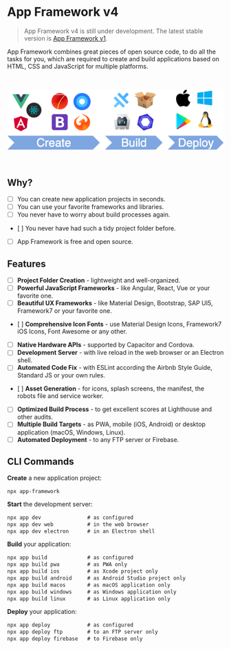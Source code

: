 # App Framework v4

> App Framework v4 is still under development. The latest stable version is [App Framework v1](https://github.com/scriptPilot/app-framework/blob/v1/README.md).

App Framework combines great pieces of open source code, to do all the tasks for you, which are required to create and build applications based on HTML, CSS and JavaScript for multiple platforms.

&nbsp;

![Development Process](docs/images/process.png)

&nbsp;

## Why?

- [ ] You can create new application projects in seconds.
- [ ] You can use your favorite frameworks and libraries.
- [ ] You never have to worry about build processes again.
- [ ] You never have had such a tidy project folder before.
- [ ] App Framework is free and open source.

## Features

- [ ] **Project Folder Creation** - lightweight and well-organized.
- [ ] **Powerful JavaScript Frameworks** - like Angular, React, Vue or your favorite one.
- [ ] **Beautiful UX Frameworks** - like Material Design, Bootstrap, SAP UI5, Framework7 or your favorite one.
- [ ] **Comprehensive Icon Fonts** - use Material Design Icons, Framework7 iOS Icons, Font Awesome or any other.
- [ ] **Native Hardware APIs** - supported by Capacitor and Cordova.
- [ ] **Development Server** - with live reload in the web browser or an Electron shell.
- [ ] **Automated Code Fix** - with ESLint according the Airbnb Style Guide, Standard JS or your own rules.
- [ ] **Asset Generation** - for icons, splash screens, the manifest, the robots file and service worker.
- [ ] **Optimized Build Process** - to get excellent scores at Lighthouse and other audits.
- [ ] **Multiple Build Targets** - as PWA, mobile (iOS, Android) or desktop application (macOS, Windows, Linux).
- [ ] **Automated Deployment** - to any FTP server or Firebase.

## CLI Commands

**Create** a new application project:

```
npx app-framework
```

**Start** the development server:

```
npx app dev               # as configured
npx app dev web           # in the web browser
npx app dev electron      # in an Electron shell
```

**Build** your application:

```
npx app build             # as configured
npx app build pwa         # as PWA only
npx app build ios         # as Xcode project only
npx app build android     # as Android Studio project only
npx app build macos       # as macOS application only
npx app build windows     # as Windows application only
npx app build linux       # as Linux application only
```

**Deploy** your application:

```
npx app deploy            # as configured
npx app deploy ftp        # to an FTP server only
npx app deploy firebase   # to Firebase only
```
